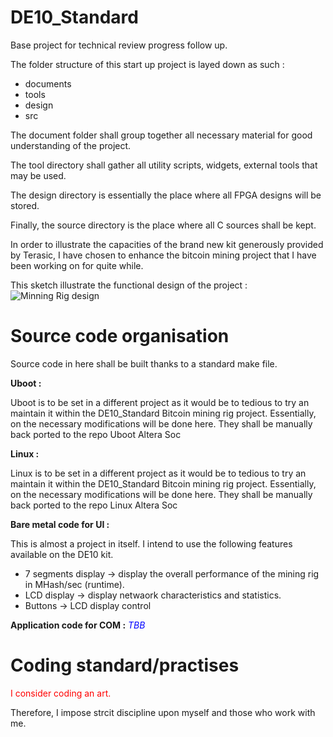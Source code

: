 # DE10_Standard
Base project for technical review progress follow up.

The folder structure of this start up project is layed down as such :

- documents
- tools
- design
- src

The document folder shall group together all necessary material for good understanding
of the project.

The tool directory shall gather all utility scripts, widgets, external tools that may be used.

The design directory is essentially the place where all FPGA designs will be stored.

Finally, the source directory is the place where all C sources shall be kept.

In order to illustrate the capacities of the brand new kit generously provided by Terasic,
I have chosen to enhance the bitcoin mining project that I have been working on for quite
while.

This sketch illustrate the functional design of the project :
![Minning Rig design](https://github.com/BadissDjafar/DE10_Standard/tree/master/documents/Functional_design_new.jpg "Minning Rig design")

Source code organisation
========================

Source code in here shall be built thanks to a standard make file.

__Uboot :__

Uboot is to be set in a different project as it would be to tedious to try an maintain it
within the DE10_Standard Bitcoin mining rig project. Essentially, on the necessary modifications will
be done here. They shall be manually back ported to the repo Uboot Altera Soc

__Linux :__

Linux is to be set in a different project as it would be to tedious to try an maintain it
within the DE10_Standard Bitcoin mining rig project. Essentially, on the necessary modifications will
be done here. They shall be manually back ported to the repo Linux Altera Soc

__Bare metal code for UI :__ 

This is almost a project in itself. I intend to use the following features available on the DE10 kit.

 - 7 segments display -> display the overall performance of the mining rig in MHash/sec (runtime).
 - LCD display  -> display netwaork characteristics and statistics.
 - Buttons  -> LCD display control

__Application code for COM :__ 
<span style="color:blue">*TBB*</span>
   
Coding standard/practises
=========================

<span style="color:red">I consider coding an art.</span>

Therefore, I impose strcit discipline upon myself and those who work with me.